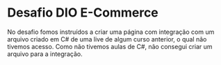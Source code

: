 # Desafio DIO E-Commerce

No desafio fomos instruídos a criar uma página com integração com um arquivo criado em C# de uma live de algum curso anterior, o qual não tivemos acesso.
Como não tivemos aulas de C#, não consegui criar um arquivo para a integração.
